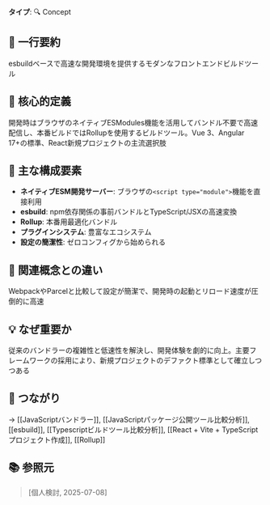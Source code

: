 **タイプ**: 🔍 Concept

## 📝 一行要約
esbuildベースで高速な開発環境を提供するモダンなフロントエンドビルドツール

## 🎯 核心的定義
開発時はブラウザのネイティブESModules機能を活用してバンドル不要で高速配信し、本番ビルドではRollupを使用するビルドツール。Vue 3、Angular 17+の標準、React新規プロジェクトの主流選択肢

## 🌟 主な構成要素
- **ネイティブESM開発サーバー**: ブラウザの`<script type="module">`機能を直接利用
- **esbuild**: npm依存関係の事前バンドルとTypeScript/JSXの高速変換
- **Rollup**: 本番用最適化バンドル
- **プラグインシステム**: 豊富なエコシステム
- **設定の簡潔性**: ゼロコンフィグから始められる

## 🔄 関連概念との違い
WebpackやParcelと比較して設定が簡潔で、開発時の起動とリロード速度が圧倒的に高速

## 💡 なぜ重要か
従来のバンドラーの複雑性と低速性を解決し、開発体験を劇的に向上。主要フレームワークの採用により、新規プロジェクトのデファクト標準として確立しつつある

## 🔗 つながり
→ [[JavaScriptバンドラー]], [[JavaScriptパッケージ公開ツール比較分析]], [[esbuild]], [[Typescriptビルドツール比較分析]], [[React + Vite + TypeScript プロジェクト作成]], [[Rollup]]

## 📚 参照元
> [個人検討, 2025-07-08]